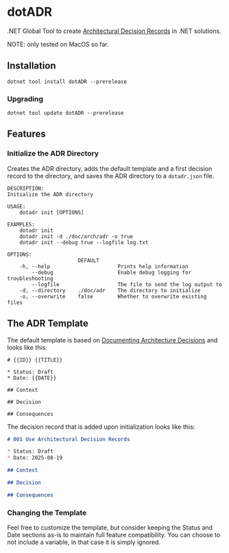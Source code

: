 # dotADR

.NET Global Tool to create [Architectural Decision Records](https://adr.github.io) in .NET solutions.

NOTE: only tested on MacOS so far.

## Installation

```shell
dotnet tool install dotADR --prerelease
```

### Upgrading

```shell
dotnet tool update dotADR --prerelease
```

## Features

### Initialize the ADR Directory

Creates the ADR directory, adds the default template and a first decision record to the directory, and saves the ADR directory to a `dotadr.json` file.

```text
DESCRIPTION:
Initialize the ADR directory

USAGE:
    dotadr init [OPTIONS]

EXAMPLES:
    dotadr init
    dotadr init -d ./doc/arch/adr -o true
    dotadr init --debug true --logfile log.txt

OPTIONS:
                       DEFAULT                                              
    -h, --help                      Prints help information                 
        --debug                     Enable debug logging for troubleshooting
        --logfile                   The file to send the log output to      
    -d, --directory    ./doc/adr    The directory to initialize             
    -o, --overwrite    false        Whether to overwrite existing files     

```

## The ADR Template

The default template is based on [Documenting Architecture Decisions](https://cognitect.com/blog/2011/11/15/documenting-architecture-decisions) and looks like this:

```text
# {{ID}} {{TITLE}}

* Status: Draft
* Date: {{DATE}}

## Context

## Decision

## Consequences

```

The decision record that is added upon initialization looks like this:

```markdown
# 001 Use Architectural Decision Records

* Status: Draft
* Date: 2025-08-19

## Context

## Decision

## Consequences

```

### Changing the Template

Feel free to customize the template, but consider keeping the Status and Date sections as-is to maintain full feature compatibility.
You can choose to not include a variable, in that case it is simply ignored.
